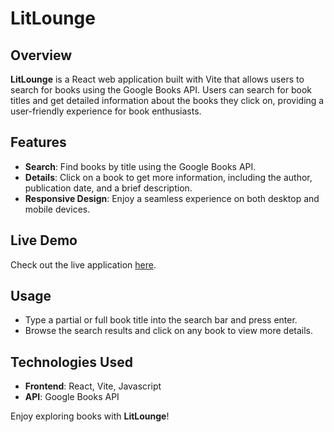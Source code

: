 # LitLounge

## Overview

**LitLounge** is a React web application built with Vite that allows users to search for books using the Google Books API. Users can search for book titles and get detailed information about the books they click on, providing a user-friendly experience for book enthusiasts.

## Features

- **Search**: Find books by title using the Google Books API.
- **Details**: Click on a book to get more information, including the author, publication date, and a brief description.
- **Responsive Design**: Enjoy a seamless experience on both desktop and mobile devices.

## Live Demo

Check out the live application [here](https://candid-biscotti-9cf86a.netlify.app/).

## Usage

- Type a partial or full book title into the search bar and press enter.
- Browse the search results and click on any book to view more details.

## Technologies Used

- **Frontend**: React, Vite, Javascript
- **API**: Google Books API

Enjoy exploring books with **LitLounge**!
